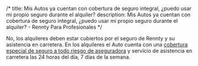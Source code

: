 /*title: Mis Autos ya cuentan con cobertura de seguro integral, ¿puedo usar mi propio seguro durante el alquiler?description: Mis Autos ya cuentan con cobertura de seguro integral, ¿puedo usar mi propio seguro durante el alquiler? - Rennty Para Profesionales*/No, los alquileres deben estar cubiertos por el seguro de Rennty y su asistencia en carretera. En los alquileres el Auto cuenta con una [cobertura especial de seguro a todo riesgo de aseguradora](/es/seguro) y servicio de asistencia en carretera las 24 horas del día, 7 días de la semana.